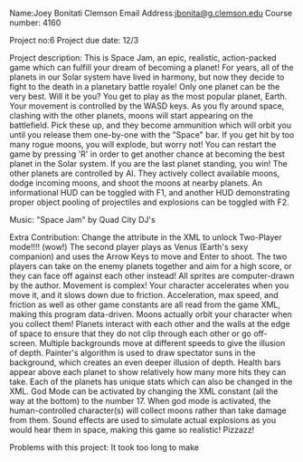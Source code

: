 Name:Joey Bonitati
Clemson Email Address:jbonita@g.clemson.edu
Course number: 4160

Project no:6
Project due date: 12/3

Project description:
This is Space Jam, an epic, realistic, action-packed game which can fulfill your dream of becoming a planet! For years, all of the planets in our Solar system have lived in harmony, but now they decide to fight to the death in a planetary battle royale! Only one planet can be the very best. Will it be you?
You get to play as the most popular planet, Earth. Your movement is controlled by the WASD keys. As you fly around space, clashing with the other planets, moons will start appearing on the battlefield. Pick these up, and they become ammunition which will orbit you until you release them one-by-one with the "Space" bar. If you get hit by too many rogue moons, you will explode, but worry not! You can restart the game by pressing 'R' in order to get another chance at becoming the best planet in the Solar system. If you are the last planet standing, you win!
The other planets are controlled by AI. They actively collect available moons, dodge incoming moons, and shoot the moons at nearby planets.
An informational HUD can be toggled with F1, and another HUD demonstrating proper object pooling of projectiles and explosions can be toggled with F2.

Music: "Space Jam" by Quad City DJ's

Extra Contribution:
Change the <numPlayers> attribute in the XML to unlock Two-Player mode!!!! (wow!)  The second player plays as Venus (Earth's sexy companion) and uses the Arrow Keys to move and Enter to shoot. The two players can take on the enemy planets together and aim for a high score, or they can face off against each other instead!
All sprites are computer-drawn by the author.
Movement is complex! Your character accelerates when you move it, and it slows down due to friction. Acceleration, max speed, and friction as well as other game constants are all read from the game XML, making this program data-driven.
Moons actually orbit your character when you collect them!
Planets interact with each other and the walls at the edge of space to ensure that they do not clip through each other or go off-screen.
Multiple backgrounds move at different speeds to give the illusion of depth.
Painter's algorithm is used to draw spectator suns in the background, which creates an even deeper illusion of depth.
Health bars appear above each planet to show relatively how many more hits they can take.
Each of the planets has unique stats which can also be changed in the XML.
God Mode can be activated by changing the XML constant <godMode> (all the way at the bottom) to the number 17. When god mode is activated, the human-controlled character(s) will collect moons rather than take damage from them.
Sound effects are used to simulate actual explosions as you would hear them in space, making this game so realistic!
Pizzazz!

Problems with this project:
It took too long to make
